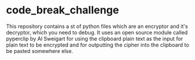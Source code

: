 # code_break_challenge
This repository contains a st of python files which are an encryptor and it's decryptor, which you need to debug.
It uses an open source module called pyperclip by Al Sweigart for using the clipboard plain text as the input for plain text
to be encrypted and for outputting the cipher into the clipboard to be pasted somewhere else.
